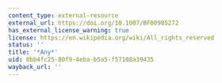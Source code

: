 ```yaml
---
content_type: external-resource
external_url: https://doi.org/10.1007/BF00985272
has_external_license_warning: true
license: https://en.wikipedia.org/wiki/All_rights_reserved
status: ''
title: '*Any*'
uid: 0bb4fc25-80f9-4eba-b5a5-f57108a39435
wayback_url: ''
---
```

